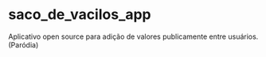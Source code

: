 # saco_de_vacilos_app
Aplicativo open source para adição de valores publicamente entre usuários. (Paródia)
